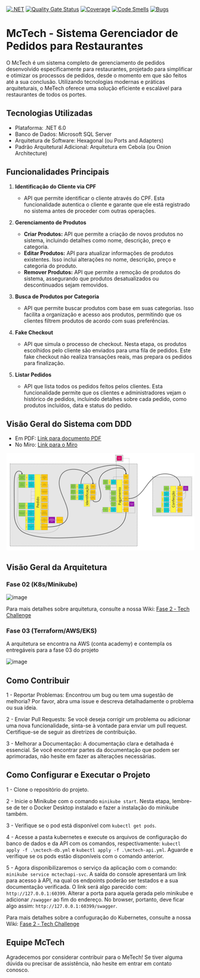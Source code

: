 [![.NET](https://github.com/Grupo-68-FIAP/Fiap.McTech/actions/workflows/dotnet.yml/badge.svg)](https://github.com/Grupo-68-FIAP/Fiap.McTech/actions/workflows/dotnet.yml) [![Quality Gate Status](https://sonarcloud.io/api/project_badges/measure?project=Grupo-68-FIAP_Fiap.McTech&metric=alert_status)](https://sonarcloud.io/summary/new_code?id=Grupo-68-FIAP_Fiap.McTech) [![Coverage](https://sonarcloud.io/api/project_badges/measure?project=Grupo-68-FIAP_Fiap.McTech&metric=coverage)](https://sonarcloud.io/summary/new_code?id=Grupo-68-FIAP_Fiap.McTech) [![Code Smells](https://sonarcloud.io/api/project_badges/measure?project=Grupo-68-FIAP_Fiap.McTech&metric=code_smells)](https://sonarcloud.io/summary/new_code?id=Grupo-68-FIAP_Fiap.McTech) [![Bugs](https://sonarcloud.io/api/project_badges/measure?project=Grupo-68-FIAP_Fiap.McTech&metric=bugs)](https://sonarcloud.io/summary/new_code?id=Grupo-68-FIAP_Fiap.McTech)
# McTech - Sistema Gerenciador de Pedidos para Restaurantes

O McTech é um sistema completo de gerenciamento de pedidos desenvolvido especificamente para restaurantes, projetado para simplificar e otimizar os processos de pedidos, desde o momento em que são feitos até a sua conclusão. 
Utilizando tecnologias modernas e práticas arquiteturais, o MeTech oferece uma solução eficiente e escalável para restaurantes de todos os portes.

## Tecnologias Utilizadas
 - Plataforma: .NET 6.0
 - Banco de Dados: Microsoft SQL Server
 - Arquitetura de Software: Hexagonal (ou Ports and Adapters)
 - Padrão Arquitetural Adicional: Arquitetura em Cebola (ou Onion Architecture)

## Funcionalidades Principais
1. **Identificação do Cliente via CPF**
   - API que permite identificar o cliente através do CPF. Esta funcionalidade autentica o cliente e garante que ele está registrado no sistema antes de proceder com outras operações.

2. **Gerenciamento de Produtos**
   - **Criar Produtos:** API que permite a criação de novos produtos no sistema, incluindo detalhes como nome, descrição, preço e categoria.
   - **Editar Produtos:** API para atualizar informações de produtos existentes. Isso inclui alterações no nome, descrição, preço e categoria do produto.
   - **Remover Produtos:** API que permite a remoção de produtos do sistema, assegurando que produtos desatualizados ou descontinuados sejam removidos.

3. **Busca de Produtos por Categoria**
   - API que permite buscar produtos com base em suas categorias. Isso facilita a organização e acesso aos produtos, permitindo que os clientes filtrem produtos de acordo com suas preferências.

4. **Fake Checkout**
   - API que simula o processo de checkout. Nesta etapa, os produtos escolhidos pelo cliente são enviados para uma fila de pedidos. Este fake checkout não realiza transações reais, mas prepara os pedidos para finalização.

5. **Listar Pedidos**
   - API que lista todos os pedidos feitos pelos clientes. Esta funcionalidade permite que os clientes e administradores vejam o histórico de pedidos, incluindo detalhes sobre cada pedido, como produtos incluídos, data e status do pedido.

## Visão Geral do Sistema com DDD

- Em PDF: [Link para documento PDF](./Documentação%20do%20Sistema%20com%20DDD.pdf)
- No Miro: [Link para o Miro](https://miro.com/app/board/uXjVKVozBqw=/)

![DDD do Sistema](./ddd-sistema.jpg)

## Visão Geral da Arquitetura

### Fase 02 (K8s/Minikube)
![image](https://github.com/user-attachments/assets/a9d9e5e4-46c9-4c6f-9a58-c8dd113d4382)

Para mais detalhes sobre arquitetura, consulte a nossa Wiki: [Fase 2 ‐ Tech Challenge](https://github.com/Grupo-68-FIAP/Fiap.McTech/wiki/Fase-2-%E2%80%90-Tech-Challenge)

### Fase 03 (Terraform/AWS/EKS)
A arquitetura se encontra na AWS (conta academy) e contempla os entregáveis para a fase 03 do projeto

![image](pos-fiap-fase03-arquitetura.png)

## Como Contribuir

1 - Reportar Problemas: Encontrou um bug ou tem uma sugestão de melhoria? Por favor, abra uma issue e descreva detalhadamente o problema ou sua ideia.

2 - Enviar Pull Requests: Se você deseja corrigir um problema ou adicionar uma nova funcionalidade, sinta-se à vontade para enviar um pull request. Certifique-se de seguir as diretrizes de contribuição.

3 - Melhorar a Documentação: A documentação clara e detalhada é essencial. Se você encontrar partes da documentação que podem ser aprimoradas, não hesite em fazer as alterações necessárias.


## Como Configurar e Executar o Projeto

1 - Clone o repositório do projeto.

2 - Inicie o Minikube com o comando `minikube start`. Nesta etapa, lembre-se de ter o Docker Desktop instalado e fazer a instalação do minikube também.

3 - Verifique se o pod está disponível com `kubectl get pods`.

4 - Acesse a pasta kubernetes e execute os arquivos de configuração do banco de dados e da API com os comandos, respectivamente: `kubectl apply -f .\mctech-db.yml` e `kubectl apply -f .\mctech-api.yml`. Aguarde e verifique se os pods estão disponíveis com o comando anterior.

5 - Agora disponibilizaremos o serviço da aplicação com o comando: `minikube service mctechapi-svc`. A saída do console apresentará um link para acesso à API, na qual os endpoints poderão ser testados e a sua documentação verificada. O link será algo parecido com: `http://127.0.0.1:60399`. Alterar a porta para aquela gerada pelo minikube e adicionar `/swagger` ao fim do endereço. No browser, portanto, deve ficar algo assim: `http://127.0.0.1:60399/swagger`.

Para mais detalhes sobre a confuguração do Kubernetes, consulte a nossa Wiki: [Fase 2 ‐ Tech Challenge](https://github.com/Grupo-68-FIAP/Fiap.McTech/wiki/Fase-2-%E2%80%90-Tech-Challenge)

## Equipe McTech
Agradecemos por considerar contribuir para o MeTech! Se tiver alguma dúvida ou precisar de assistência, não hesite em entrar em contato conosco.
